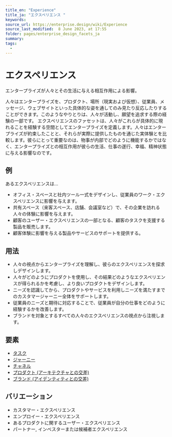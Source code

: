 ```yaml
---
title_en: "Experience"
title_ja: "エクスペリエンス "
keywords: 
source_url: https://enterprise.design/wiki/Experience
source_last_modified:  8 June 2023, at 17:55
folder: pages/enterprise_design_facets_ja
summary:
tags: 
  - 
---
```

# エクスペリエンス
エンタープライズが人々とその生活に与える相互作用による影響。

人々はエンタープライズを、プロダクト、場所（現実および仮想）、従業員、メッセージ、ウェブサイトといった具体的な姿を通してのみ見たり反応したりすることができます。このようなやりとりは、人々が活動し、願望を追求する際の経験の一部です。 エクスペリエンスのファセットは、人々がこれらが具体的に現れることを経験する空間としてエンタープライズを定義します。人々はエンタープライズが約束したことと、それらが実際に提供したものを通じた実体験とを比較します。彼らにとって重要なのは、物事が内部でどのように機能するかではなく、エンタープライズとの相互作用が彼らの生活、仕事の遂行、幸福、精神状態に与える影響なのです。

## 例
あるエクスペリエンスは…
- オフィス・スペースと社内ツール一式をデザインし、従業員のワーク・エクスペリエンスに影響を与えます。
- 共有スペース（来客スペース、店舗、会議室など）で、その企業を訪れる人々の体験に影響を与えます。
- 顧客のユーザー・エクスペリエンスの一部となる、顧客のタスクを支援する製品を販売します。
- 顧客体験に影響を与える製品やサービスのサポートを提供する。

## 用法
- 人々の視点からエンタープライズを理解し、彼らのエクスペリエンスを探求しデザインします。
- 人々がどのようにプロダクトを使用し、その結果どのようなエクスペリエンスが得られるかを考慮し、より良いプロダクトをデザインします。
- ニーズを認識してから、プロダクトやサービスを利用しニーズを満たすまでのカスタマージャーニー全体をサポートします。
- 従業員のニーズと期待に対応することで、従業員が自分の仕事をどのように経験するかを改善します。
- ブランドを対象とするすべての人々のエクスペリエンスの視点から注視します。

## 要素
- [タスク](/pages/enterprise_elements_ja/facets_and_intersection_elements_ja/_experience/task_ja.md)
- [ジャーニー](/pages/enterprise_elements_ja/facets_and_intersection_elements_ja/_experience/journey_ja.md)
- [チャネル](/pages/enterprise_elements_ja/facets_and_intersection_elements_ja/_experience/channel_ja.md)
- [プロダクト (アーキテクチャとの交差)](/pages/enterprise_elements_ja/facets_and_intersection_elements_ja/_intersection/product_ja.md)
- [ブランド (アイデンティティとの交差)](/pages/enterprise_elements_ja/facets_and_intersection_elements_ja/_intersection/brand_ja.md)

## バリエーション
- カスタマー・エクスペリエンス
- エンプロイー・エクスペリエンス
- あるプロダクトに関するユーザー・エクスペリエンス 
- パートナー, インベスターまたは候補者エクスペリエンス
